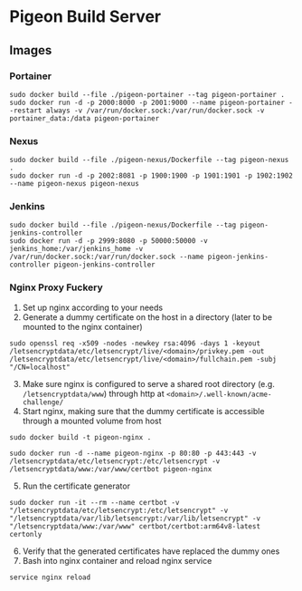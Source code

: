 # Pigeon Build Server

## Images

### Portainer

```
sudo docker build --file ./pigeon-portainer --tag pigeon-portainer .
sudo docker run -d -p 2000:8000 -p 2001:9000 --name pigeon-portainer --restart always -v /var/run/docker.sock:/var/run/docker.sock -v portainer_data:/data pigeon-portainer
```

### Nexus

```
sudo docker build --file ./pigeon-nexus/Dockerfile --tag pigeon-nexus .
sudo docker run -d -p 2002:8081 -p 1900:1900 -p 1901:1901 -p 1902:1902 --name pigeon-nexus pigeon-nexus
```

### Jenkins

```
sudo docker build --file ./pigeon-nexus/Dockerfile --tag pigeon-jenkins-controller
sudo docker run -d -p 2999:8080 -p 50000:50000 -v jenkins_home:/var/jenkins_home -v /var/run/docker.sock:/var/run/docker.sock --name pigeon-jenkins-controller pigeon-jenkins-controller
```

### Nginx Proxy Fuckery

1. Set up nginx according to your needs
2. Generate a dummy certificate on the host in a directory (later to be mounted to the nginx container)
```
sudo openssl req -x509 -nodes -newkey rsa:4096 -days 1 -keyout /letsencryptdata/etc/letsencrypt/live/<domain>/privkey.pem -out /letsencryptdata/etc/letsencrypt/live/<domain>/fullchain.pem -subj "/CN=localhost"
```
3. Make sure nginx is configured to serve a shared root directory (e.g. `/letsencryptdata/www`) through http at `<domain>/.well-known/acme-challenge/`
4. Start nginx, making sure that the dummy certificate is accessible through a mounted volume from host
```
sudo docker build -t pigeon-nginx .
```
```
sudo docker run -d --name pigeon-nginx -p 80:80 -p 443:443 -v /letsencryptdata/etc/letsencrypt:/etc/letsencrypt -v /letsencryptdata/www:/var/www/certbot pigeon-nginx
```
5. Run the certificate generator
```
sudo docker run -it --rm --name certbot -v "/letsencryptdata/etc/letsencrypt:/etc/letsencrypt" -v "/letsencryptdata/var/lib/letsencrypt:/var/lib/letsencrypt" -v "/letsencryptdata/www:/var/www" certbot/certbot:arm64v8-latest certonly
```
6. Verify that the generated certificates have replaced the dummy ones
7. Bash into nginx container and reload nginx service
```
service nginx reload
```